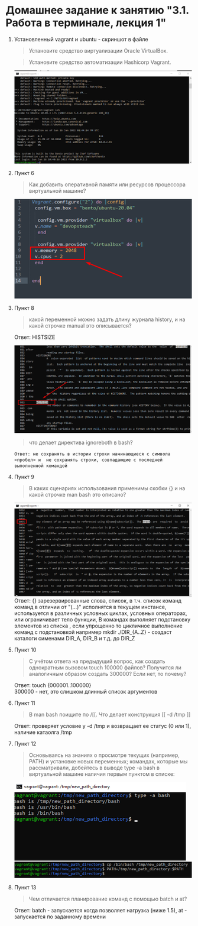 # Домашнее задание к занятию "3.1. Работа в терминале, лекция 1"

1. Установленный vagrant и ubuntu - скриншот в файле

   > Установите средство виртуализации Oracle VirtualBox.

   > Установите средство автоматизации Hashicorp Vagrant.
   
   ![1.png](1.png)

2. Пункт 6

   > Как добавить оперативной памяти или ресурсов процессора виртуальной машине?
   
    ![0.png](0.png)

3. Пункт 8

   > какой переменной можно задать длину журнала history, и на какой строчке manual это описывается?
   
    Ответ: HISTSIZE

   ![3.png](3.png)

   > что делает директива ignoreboth в bash?

       Ответ: не сохранять в истории строки начинающиеся с символа <пробел> и  не сохранять строки, совпадающие с последней выполненной командой

4. Пункт 9

   > В каких сценариях использования применимы скобки {} и на какой строчке man bash это описано?

    ![2.png](2.png)
    Ответ: {} зарезервированные слова, список, в т.ч. список команд команд в отличии от "(...)" исполнятся в текущем инстансе, 
    используется в различных условных циклах, условных операторах, или ограничивает тело функции, 
    В командах выполняет подстановку элементов из списка , если упрощенно то  цикличное выполнение команд с подстановкой 
    например mkdir ./DIR_{A..Z} - создаст каталоги сименами DIR_A, DIR_B и т.д. до DIR_Z

5. Пункт 10
  
   > С учётом ответа на предыдущий вопрос, как создать однократным вызовом touch 100000 файлов? Получится ли аналогичным образом создать 300000? Если нет, то почему?
   
   Ответ: touch {000001..100000}  
   300000 - нет, это слишком длинный список аргументов 

6. Пункт 11 
  
   > В man bash поищите по /\[\[. Что делает конструкция \[\[ -d /tmp \]\]
   

   Ответ: проверяет условие у -d /tmp и возвращает ее статус (0 или 1), наличие катаолга /tmp

7. Пункт 12
   > Основываясь на знаниях о просмотре текущих (например, PATH) и установке новых переменных; командах, которые мы рассматривали, добейтесь в выводе type -a bash в виртуальной машине наличия первым пунктом в списке:

   ![4.png](4.png)
   ![5.png](5.png)
8. Пункт 13 

   > Чем отличается планирование команд с помощью batch и at?
   
   Ответ: batch - запускается когда позволяет нагрузка (ниже 1.5), at - запускается по заданному времени